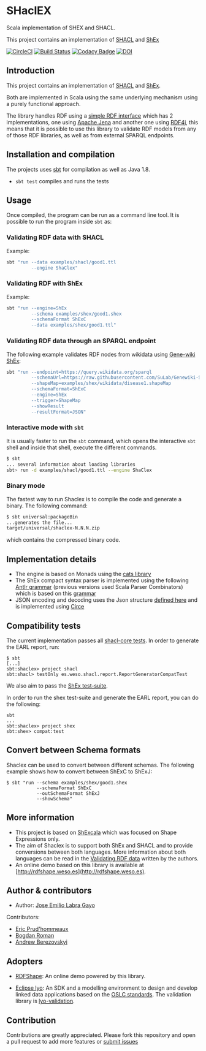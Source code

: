 # SHaclEX

Scala implementation of SHEX and SHACL.

This project contains an implementation of
[SHACL](http://w3c.github.io/data-shapes/shacl/) and
[ShEx](http://www.shex.io)

[![CircleCI](https://circleci.com/gh/labra/shaclex.svg?style=svg)](https://circleci.com/gh/labra/shaclex)
[![Build Status](https://travis-ci.org/labra/shaclex.svg?branch=master)](https://travis-ci.org/labra/shaclex)
[![Codacy Badge](https://api.codacy.com/project/badge/grade/f87bd2ebcfa94dce89e2a981ff13decd)](https://www.codacy.com/app/jelabra/shaclex)
[![DOI](https://zenodo.org/badge/DOI/10.5281/zenodo.1214239.svg)](https://doi.org/10.5281/zenodo.1214239)

## Introduction

This project contains an implementation of [SHACL](https://www.w3.org/TR/shacl/) and [ShEx](http://shex.io/).

Both are implemented in Scala using the same underlying mechanism using a purely functional approach.

The library handles RDF using a 
[simple RDF interface](https://github.com/labra/shaclex/tree/master/modules/srdf) 
which has 2 implementations,
one using [Apache Jena](https://jena.apache.org/)
and another one using [RDF4j](http://rdf4j.org/),
this means that it is possible to use this library to validate RDF models from any of those RDF libraries, 
as well as from external SPARQL endpoints.

## Installation and compilation

The projects uses [sbt](http://www.scala-sbt.org/) for compilation as well as Java 1.8.

* `sbt test` compiles and runs the tests

## Usage

Once compiled, the program can be run as a command line tool.
It is possible to run the program inside `sbt` as:

### Validating RDF data with SHACL 

Example:

```sh
sbt "run --data examples/shacl/good1.ttl 
         --engine ShaClex"
```

### Validating RDF with ShEx 

Example:

```sh
sbt "run --engine=ShEx 
         --schema examples/shex/good1.shex 
         --schemaFormat ShExC 
         --data examples/shex/good1.ttl"
```

### Validating RDF data through an SPARQL endpoint

The following example validates RDF nodes from wikidata using [Gene-wiki ShEx](https://github.com/SuLab/Genewiki-ShEx):

```sh
sbt "run --endpoint=https://query.wikidata.org/sparql 
         --schemaUrl=https://raw.githubusercontent.com/SuLab/Genewiki-ShEx/master/diseases/wikidata-disease-ontology.shex 
         --shapeMap=examples/shex/wikidata/disease1.shapeMap 
         --schemaFormat=ShExC 
         --engine=ShEx 
         --trigger=ShapeMap 
         --showResult 
         --resultFormat=JSON"
```
   
 
### Interactive mode with `sbt` 

It is usually faster to run the `sbt` command, which opens the interactive `sbt` shell and inside that shell, execute 
the different commands. 

```sh
$ sbt
... several information about loading libraries
sbt> run -d examples/shacl/good1.ttl --engine ShaClex  
```

### Binary mode

The fastest way to run Shaclex is to compile the code and generate a binary. 
The following command:

```sh
$ sbt universal:packageBin
...generates the file...
target/universal/shaclex-N.N.N.zip
```

which contains the compressed binary code.

## Implementation details

* The engine is based on Monads using the [cats library](http://typelevel.org/cats/)
* The ShEx compact syntax parser
  is implemented using the following [Antlr grammar](https://github.com/shexSpec/grammar/blob/master/ShExDoc.g4) (previous versions used Scala Parser Combinators)
  which is based on this [grammar](https://github.com/shexSpec/shex.js/blob/master/doc/bnf)
* JSON encoding and decoding uses the Json structure [defined here](https://shexspec.github.io/spec/) and is implemented using [Circe](https://github.com/travisbrown/circe)

## Compatibility tests

The current implementation passes all [shacl-core tests](https://w3c.github.io/data-shapes/data-shapes-test-suite/). 
 In order to generate the EARL report, run: 
 
```
$ sbt 
[...]
sbt:shaclex> project shacl 
sbt:shacl> testOnly es.weso.shacl.report.ReportGeneratorCompatTest
```
 
We also aim to pass the [ShEx test-suite](https://github.com/shexSpec/shexTest).

In order to run the shex test-suite and generate the EARL report, you can do the following:

```
sbt
...
sbt:shaclex> project shex
sbt:shex> compat:test
```

## Convert between Schema formats

Shaclex can be used to convert between different schemas. 
The following example shows how to convert between ShExC to ShExJ:

```
$ sbt "run --schema examples/shex/good1.shex 
           --schemaFormat ShExC
           --outSchemaFormat ShExJ
           --showSchema"
```

## More information

* This project is based on [ShExcala](http://labra.github.io/ShExcala/) which was focused on Shape Expressions only.
* The aim of Shaclex is to support both ShEx and SHACL and to provide conversions between both languages. 
  More information about both languages can be read in the [Validating RDF data](http://book.validatingrdf.com) written by the authors.
* An online demo based on this library is available at [http://rdfshape.weso.es](http://rdfshape.weso.es).

## Author & contributors

* Author: [Jose Emilio Labra Gayo](http://www.di.uniovi.es/~labra)

Contributors:

* [Eric Prud'hommeaux](https://www.w3.org/People/Eric/)
* [Bogdan Roman](https://github.com/bogdanromanx)
* [Andrew Berezovskyi](https://github.com/berezovskyi)

## Adopters

* [RDFShape](http://rdfshape.weso.es): An online demo powered by this library.

* [Eclipse lyo](http://www.eclipse.org/lyo/): An SDK and a modelling environment to 
 design and develop linked data applications based on the [OSLC standards](http://open-services.net/). 
 The validation library is [lyo-validation](https://github.com/eclipse/lyo-validation).

## Contribution

Contributions are greatly appreciated.
Please fork this repository and open a
pull request to add more features or [submit issues](https://github.com/labra/shaclex/issues)
